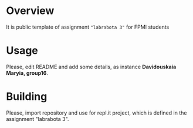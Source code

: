 # Overview

It is public template of assignment `"labrabota 3"` for FPMI students

# Usage

Please, edit README and add some details, as instance **Davidouskaia Maryia, group16**.

# Building

Please, import repository and use for repl.it project, which is defined in the assignment "labrabota 3".

